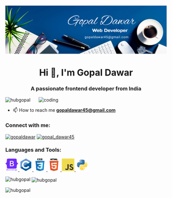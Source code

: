 ![logo](https://github.com/Hubgopal/Hubgopal/blob/main/bg.jpeg)
<h1 align="center">Hi 👋, I'm Gopal Dawar</h1>
<h3 align="center">A passionate frontend developer from India</h3>
<img align="right" alt="coding"
    src="https://camo.githubusercontent.com/4d9f5ecceb711eec6e2018f38a5677dc657c9738d4a65ba3b928c41c0a45b439/68747470733a2f2f6d69726f2e6d656469756d2e636f6d2f6d61782f313336302f302a37513379765349765f7430696f4a2d5a2e676966"
    width="400">
    
<p align="left"> <img
        src="https://komarev.com/ghpvc/?username=hubgopal&label=Profile%20views&color=0e75b6&style=flat"
        alt="hubgopal" /> </p>

- 📫 How to reach me **gopaldawar45@gmail.com**

<h3 align="left">Connect with me:</h3>
<p align="left">
    <a href="https://linkedin.com/in/gopaldawar" target="blank"><img
            align="center"
            src="https://raw.githubusercontent.com/rahuldkjain/github-profile-readme-generator/master/src/images/icons/Social/linked-in-alt.svg"
            alt="gopaldawar" height="30" width="40" /></a>
    <a href="https://instagram.com/gopal_dawar45" target="blank"><img
            align="center"
            src="https://raw.githubusercontent.com/rahuldkjain/github-profile-readme-generator/master/src/images/icons/Social/instagram.svg"
            alt="gopal_dawar45" height="30" width="40" /></a>
</p>

<h3 align="left">Languages and Tools:</h3>
<p align="left"> <a href="https://getbootstrap.com" target="_blank"
        rel="noreferrer"> <img
            src="https://raw.githubusercontent.com/devicons/devicon/master/icons/bootstrap/bootstrap-plain-wordmark.svg"
            alt="bootstrap" width="40" height="40" /> </a> <a
        href="https://www.cprogramming.com/" target="_blank" rel="noreferrer">
        <img
            src="https://raw.githubusercontent.com/devicons/devicon/master/icons/c/c-original.svg"
            alt="c" width="40" height="40" /> </a> <a
        href="https://www.w3schools.com/css/" target="_blank" rel="noreferrer">
        <img
            src="https://raw.githubusercontent.com/devicons/devicon/master/icons/css3/css3-original-wordmark.svg"
            alt="css3" width="40" height="40" /> </a> <a
        href="https://www.w3.org/html/" target="_blank" rel="noreferrer"> <img
            src="https://raw.githubusercontent.com/devicons/devicon/master/icons/html5/html5-original-wordmark.svg"
            alt="html5" width="40" height="40" /> </a> <a
        href="https://developer.mozilla.org/en-US/docs/Web/JavaScript"
        target="_blank" rel="noreferrer"> <img
            src="https://raw.githubusercontent.com/devicons/devicon/master/icons/javascript/javascript-original.svg"
            alt="javascript" width="40" height="40" /> </a> <a
        href="https://www.python.org" target="_blank" rel="noreferrer"> <img
            src="https://raw.githubusercontent.com/devicons/devicon/master/icons/python/python-original.svg"
            alt="python" width="40" height="40" /> </a> </p>

<p><img align="left"
        src="https://github-readme-stats.vercel.app/api/top-langs?username=hubgopal&show_icons=true&locale=en&layout=compact"
        alt="hubgopal" /></p>

<p>&nbsp;<img align="center"
        src="https://github-readme-stats.vercel.app/api?username=hubgopal&show_icons=true&locale=en"
        alt="hubgopal" /></p>

<p><img align="center"
        src="https://github-readme-streak-stats.herokuapp.com/?user=hubgopal&"
        alt="hubgopal" /></p>
